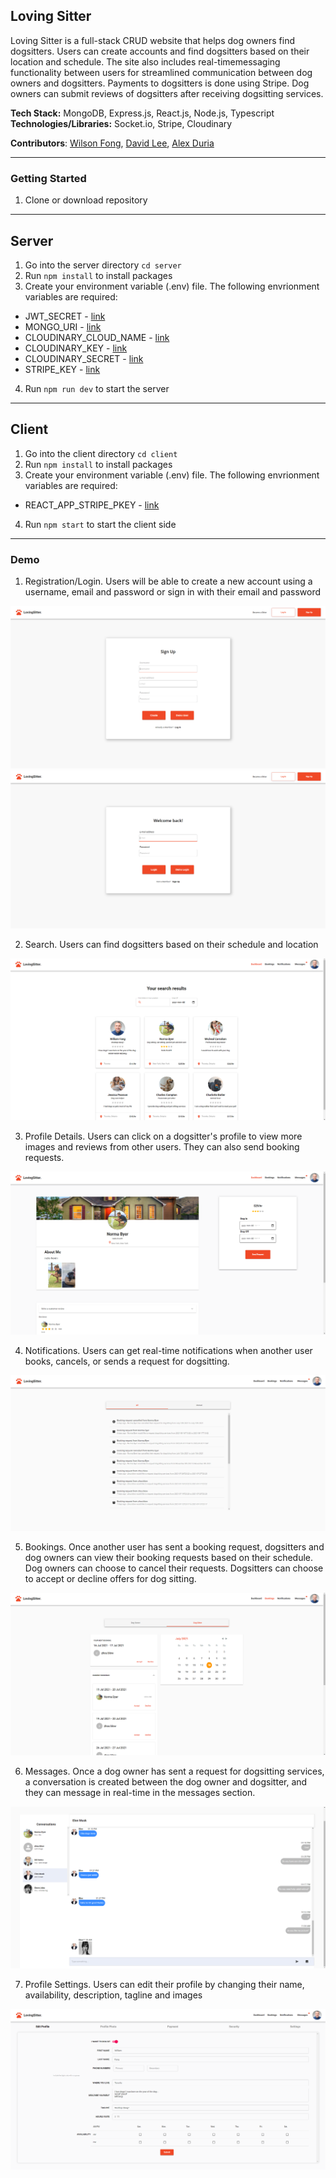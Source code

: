 ## Loving Sitter

Loving Sitter is a full-stack CRUD website that helps dog owners find dogsitters. Users can create accounts and find dogsitters based on their location and schedule. The site also includes real-timemessaging functionality between users for streamlined communication between dog owners and dogsitters. Payments to dogsitters is done using Stripe. Dog owners can submit reviews of dogsitters after receiving dogsitting services.

**Tech Stack:** MongoDB, Express.js, React.js, Node.js, Typescript
**Technologies/Libraries:** Socket.io, Stripe, Cloudinary

**Contributors**: [Wilson Fong](https://github.com/siuwafong), [David Lee](https://github.com/davidleecodes), [Alex Duria](https://github.com/Duria73)

---

### Getting Started

1. Clone or download repository

---

## Server

1. Go into the server directory `cd server`
2. Run `npm install` to install packages
3. Create your environment variable (.env) file. The following envrionment variables are required:
 * JWT_SECRET - [link](https://www.npmjs.com/package/jsonwebtoken)
 * MONGO_URI - [link](https://www.mongodb.com/)
 * CLOUDINARY_CLOUD_NAME - [link](https://cloudinary.com/)
 * CLOUDINARY_KEY - [link](https://cloudinary.com/)
 * CLOUDINARY_SECRET - [link](https://cloudinary.com/)
 * STRIPE_KEY - [link](https://stripe.com/docs/keys)
4. Run `npm run dev` to start the server

---

## Client

1. Go into the client directory `cd client`
2. Run `npm install` to install packages
3. Create your environment variable (.env) file. The following envrionment variables are required:
  * REACT_APP_STRIPE_PKEY - [link](https://stripe.com/docs/keys)
4. Run `npm start` to start the client side

---

### Demo

1. Registration/Login. Users will be able to create a new account using a username, email and password or sign in with their email and password

![Signup Demo](demo/images/loving-sitter-signup.png)
![Login Demo](demo/images/loving-sitter-login.png)

2. Search. Users can find dogsitters based on their schedule and location

![Search](demo/images/loving-sitter-search.png)

3. Profile Details. Users can click on a dogsitter's profile to view more images and reviews from other users. They can also send booking requests.

![Profile Details](demo/images/loving-sitter-profile-details.png)

4. Notifications. Users can get real-time notifications when another user books, cancels, or sends a request for dogsitting.

![Notifications](demo/images/loving-sitter-notifications.png)

5. Bookings. Once another user has sent a booking request, dogsitters and dog owners can view their booking requests based on their schedule. Dog owners can choose to cancel their requests. Dogsitters can choose to accept or decline offers for dog sitting.

![Bookings](demo/images/loving-sitter-bookings.png)

6. Messages. Once a dog owner has sent a request for dogsitting services, a conversation is created between the dog owner and dogsitter, and they can message in real-time in the messages section.

![Messages](demo/images/loving-sitter-messages.png)

7. Profile Settings. Users can edit their profile by changing their name, availability, description, tagline and images

![Profile Settings](demo/images/loving-sitter-profile-settings.png)

